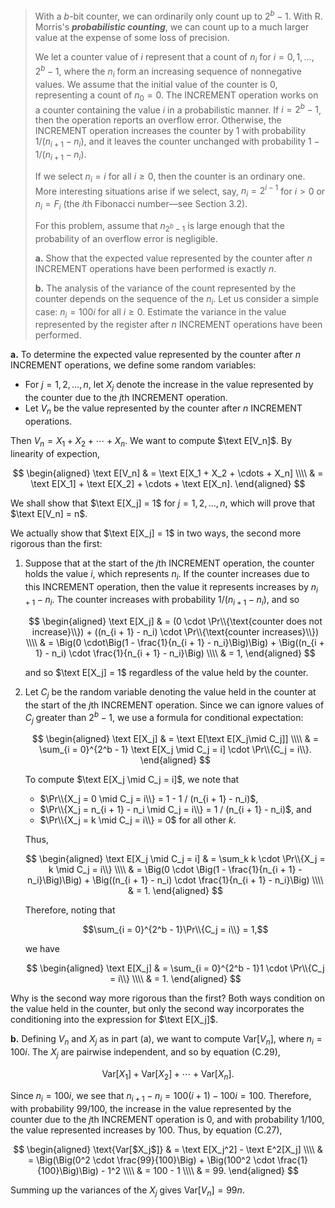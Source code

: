 > With a $b$-bit counter, we can ordinarily only count up to $2^b - 1$. With R. Morris's **_probabilistic counting_**, we can count up to a much larger value at the expense of some loss of precision.
>
> We let a counter value of $i$ represent that a count of $n_i$ for $i = 0, 1, \ldots, 2^b - 1$, where the $n_i$ form an increasing sequence of nonnegative values. We assume that the initial value of the counter is $0$, representing a count of $n_0 = 0$. The $\text{INCREMENT}$ operation works on a counter containing the value $i$ in a probabilistic manner. If $i = 2^b - 1$, then the operation reports an overflow error. Otherwise, the $\text{INCREMENT}$ operation increases the counter by $1$ with probability $1 / (n_{i + 1} - n_i)$, and it leaves the counter unchanged with probability $1 - 1 / (n_{i + 1} - n_i)$.
>
> If we select $n_i = i$ for all $i \ge 0$, then the counter is an ordinary one. More interesting situations arise if we select, say, $n_i = 2^{i - 1}$ for $i > 0$ or $n_i = F_i$ (the $i$th Fibonacci number—see Section 3.2).
>
> For this problem, assume that $n_{2^b - 1}$ is large enough that the probability of an overflow error is negligible.
>
> **a.** Show that the expected value represented by the counter after $n$ $\text{INCREMENT}$ operations have been performed is exactly $n$.
>
> **b.** The analysis of the variance of the count represented by the counter depends on the sequence of the $n_i$. Let us consider a simple case: $n_i = 100i$ for all $i \ge 0$. Estimate the variance in the value represented by the register after $n$ $\text{INCREMENT}$ operations have been performed.

**a.** To determine the expected value represented by the counter after $n$ $\text{INCREMENT}$ operations, we define some random variables:

- For $j = 1, 2, \ldots, n$, let $X_j$ denote the increase in the value represented by the counter due to the $j$th $\text{INCREMENT}$ operation.
- Let $V_n$ be the value represented by the counter after $n$ $\text{INCREMENT}$ operations.

Then $V_n = X_1 + X_2 + \cdots + X_n$. We want to compute $\text E[V_n]$. By linearity of expection,

$$
\begin{aligned}
\text E[V_n] & = \text E[X_1 + X_2 + \cdots + X_n] \\\\
             & = \text E[X_1] + \text E[X_2] + \cdots + \text E[X_n].
\end{aligned}
$$

We shall show that $\text E[X_j] = 1$ for $j = 1, 2, \ldots, n$, which will prove that $\text E[V_n] = n$.

We actually show that $\text E[X_j] = 1$ in two ways, the second more rigorous than the first:

1. Suppose that at the start of the $j$th $\text{INCREMENT}$ operation, the counter holds the value $i$, which represents $n_i$. If the counter increases due to this $\text{INCREMENT}$ operation, then the value it represents increases by $n_{i + 1} - n_i$. The counter increases with probability $1 / (n_{i + 1} - n_i)$, and so

    $$
    \begin{aligned}
    \text E[X_j] & = (0 \cdot \Pr\\{\text{counter does not increase}\\}) + ((n_{i + 1} - n_i) \cdot \Pr\\{\text{counter increases}\\}) \\\\
                 & = \Big(0 \cdot\Big(1 - \frac{1}{n_{i + 1} - n_i}\Big)\Big) + \Big((n_{i + 1} - n_i) \cdot \frac{1}{n_{i + 1} - n_i}\Big) \\\\
                 & = 1,
    \end{aligned}
    $$

    and so $\text E[X_j] = 1$ regardless of the value held by the counter.

2. Let $C_j$ be the random variable denoting the value held in the counter at the start of the $j$th $\text{INCREMENT}$ operation. Since we can ignore values of $C_j$ greater than $2^b - 1$, we use a formula for conditional expectation:

    $$
    \begin{aligned}
    \text E[X_j] & = \text E[\text E[X_j\mid C_j]] \\\\
                 & = \sum_{i = 0}^{2^b - 1} \text E[X_j \mid C_j = i] \cdot \Pr\\{C_j = i\\}.
    \end{aligned}
    $$

    To compute $\text E[X_j \mid C_j = i]$, we note that

    - $\Pr\\{X_j = 0 \mid C_j = i\\} = 1 - 1 / (n_{i + 1} - n_i)$,
    - $\Pr\\{X_j = n_{i + 1} - n_i \mid C_j = i\\} = 1 / (n_{i + 1} - n_i)$, and
    - $\Pr\\{X_j = k \mid C_j = i\\} = 0$ for all other $k$.

    Thus,

    $$
    \begin{aligned}
    \text E[X_j \mid C_j = i] & = \sum_k k \cdot \Pr\\{X_j = k \mid C_j = i\\} \\\\
                           & = \Big(0 \cdot \Big(1 - \frac{1}{n_{i + 1} - n_i}\Big)\Big) + \Big((n_{i + 1} - n_i) \cdot \frac{1}{n_{i + 1} - n_i}\Big) \\\\
                           & = 1.
    \end{aligned}
    $$

    Therefore, noting that

    $$\sum_{i = 0}^{2^b - 1}\Pr\\{C_j = i\\} = 1,$$

    we have

    $$
    \begin{aligned}
    \text E[X_j] & = \sum_{i = 0}^{2^b - 1}1 \cdot \Pr\\{C_j = i\\} \\\\
                 & = 1.
    \end{aligned}
    $$

Why is the second way more rigorous than the first? Both ways condition on the value held in the counter, but only the second way incorporates the conditioning into the expression for $\text E[X_j]$.

**b.** Defining $V_n$ and $X_j$ as in part (a), we want to compute $\text{Var}[V_n]$, where $n_i = 100i$. The $X_j$ are pairwise independent, and so by equation $\text{(C.29)}$,

$$\text{Var[$X_1$]} + \text{Var[$X_2$]} + \cdots + \text{Var[$X_n$]}.$$

Since $n_i = 100i$, we see that $n_{i + 1} - n_i = 100(i + 1) - 100i = 100$. Therefore, with probability $99 / 100$, the increase in the value represented by the counter due to the $j$th $\text{INCREMENT}$ operation is $0$, and with probability $1 / 100$, the value represented increases by $100$. Thus, by equation $\text{(C.27)}$,

$$
\begin{aligned}
\text{Var[$X_j$]} & = \text E[X_j^2] - \text E^2[X_j] \\\\
                  & = \Big(\Big(0^2 \cdot \frac{99}{100}\Big) + \Big(100^2 \cdot \frac{1}{100}\Big)\Big) - 1^2 \\\\
                  & = 100 - 1 \\\\
                  & = 99.
\end{aligned}
$$

Summing up the variances of the $X_j$ gives $\text{Var}[V_n] = 99n$.
